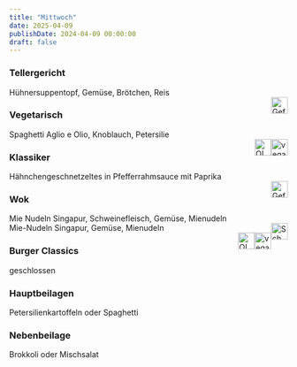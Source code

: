 ```yaml
---
title: "Mittwoch"
date: 2025-04-09
publishDate: 2024-04-09 00:00:00
draft: false
---
```

### Tellergericht  
<div class="flex-container">
<div>Hühnersuppentopf, Gemüse, Brötchen, Reis</div><div margin-left="auto"><img loading="lazy" src="../images/Geflügel.png" style="float:right;" alt="Geflügel.png" height=30px></div></div>

### Vegetarisch  
<div class="flex-container">
<div>Spaghetti Aglio e Olio, Knoblauch, Petersilie</div><div margin-left="auto"><img loading="lazy" src="../images/vegan.png" style="float:right;" alt="vegan.png" height=30px><img loading="lazy" src="../images/OLV.png" style="float:right;" alt="OLV.png" height=30px></div></div>

### Klassiker  
<div class="flex-container">
<div>Hähnchengeschnetzeltes in Pfefferrahmsauce mit Paprika</div><div margin-left="auto"><img loading="lazy" src="../images/Geflügel.png" style="float:right;" alt="Geflügel.png" height=30px></div></div>

### Wok  
<div class="flex-container">
<div>Mie Nudeln Singapur, Schweinefleisch, Gemüse, Mienudeln</div><div margin-left="auto"><img loading="lazy" src="../images/Schwein.png" style="float:right;" alt="Schwein.png" height=30px></div></div><div class="flex-container">
<div>Mie-Nudeln Singapur, Gemüse, Mienudeln</div><div margin-left="auto"><img loading="lazy" src="../images/vegan.png" style="float:right;" alt="vegan.png" height=30px><img loading="lazy" src="../images/OLV.png" style="float:right;" alt="OLV.png" height=30px></div></div>

### Burger Classics  
<div class="flex-container">
<div>geschlossen</div><div margin-left="auto"></div></div>

### Hauptbeilagen  
<div class="flex-container">
<div>Petersilienkartoffeln oder Spaghetti </div><div margin-left="auto"></div></div>

### Nebenbeilage  
<div class="flex-container">
<div>Brokkoli oder Mischsalat </div><div margin-left="auto"></div></div>

